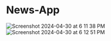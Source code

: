 # News-App
![Screenshot 2024-04-30 at 6 11 38 PM](https://github.com/shrutigupta02/News-App/assets/137976185/9c69a1f0-4ef7-4ba7-97b6-55c0529ae970)
![Screenshot 2024-04-30 at 6 12 51 PM](https://github.com/shrutigupta02/News-App/assets/137976185/81e5970d-987b-4327-88bf-4e91a6a21a8b)
